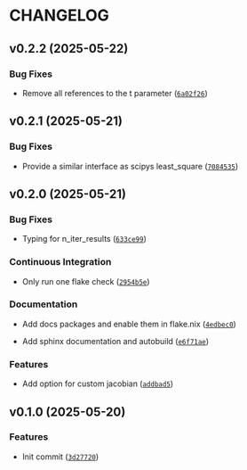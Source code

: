 # CHANGELOG


## v0.2.2 (2025-05-22)

### Bug Fixes

- Remove all references to the t parameter
  ([`6a02f26`](https://github.com/arunoruto/lumafit/commit/6a02f26408d43bd009adf39b7ccd39855a6b1b4b))


## v0.2.1 (2025-05-21)

### Bug Fixes

- Provide a similar interface as scipys least_square
  ([`7084535`](https://github.com/arunoruto/lumafit/commit/708453507b270cc536c2b92b706c0d86552c8b4f))


## v0.2.0 (2025-05-21)

### Bug Fixes

- Typing for n_iter_results
  ([`633ce99`](https://github.com/arunoruto/lumafit/commit/633ce99983f06d418f64a153ec8717f95f884ddf))

### Continuous Integration

- Only run one flake check
  ([`2954b5e`](https://github.com/arunoruto/lumafit/commit/2954b5ed3158bb85d4ab2e617a0182230697fe49))

### Documentation

- Add docs packages and enable them in flake.nix
  ([`4edbec0`](https://github.com/arunoruto/lumafit/commit/4edbec08f0c1c4154c5a6419d0493f72246a514e))

- Add sphinx documentation and autobuild
  ([`e6f71ae`](https://github.com/arunoruto/lumafit/commit/e6f71aea5d58944bd5fc30111823b0ed4b8797a2))

### Features

- Add option for custom jacobian
  ([`addbad5`](https://github.com/arunoruto/lumafit/commit/addbad55d445fb48b5c205662be70c737e7a5677))


## v0.1.0 (2025-05-20)

### Features

- Init commit
  ([`3d27720`](https://github.com/arunoruto/lumafit/commit/3d27720e5d6f08005e25109db7918cbf59944fd8))
